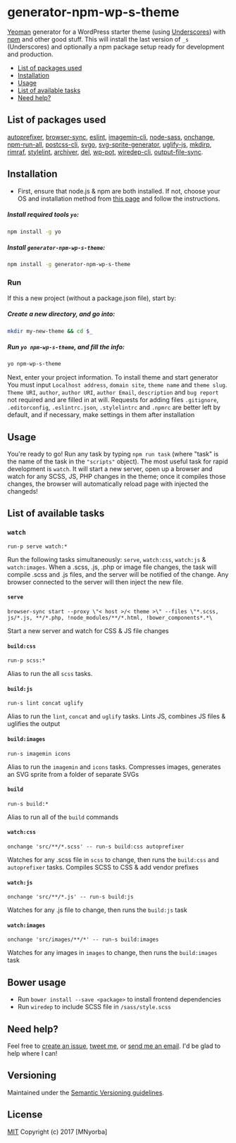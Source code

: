 # generator-npm-wp-s-theme

[Yeoman](http://yeoman.io/) generator for a WordPress starter theme (using [Underscores](https://github.com/Automattic/_s)) with [npm](https://www.npmjs.com/) and other good stuff. This will install the last version of `_s` (Underscores) and optionally a npm package setup ready for development and production.

* [List of packages used](#list-of-packages-used)
* [Installation](#installation)
* [Usage](#usage)
* [List of available tasks](#list-of-available-tasks)
* [Need help?](#need-help)

## List of packages used
[autoprefixer](https://github.com/postcss/autoprefixer), [browser-sync](https://github.com/Browsersync/browser-sync), [eslint](https://github.com/eslint/eslint), [imagemin-cli](https://github.com/imagemin/imagemin-cli), [node-sass](https://github.com/sass/node-sass), [onchange](https://github.com/Qard/onchange), [npm-run-all](https://github.com/mysticatea/npm-run-all), [postcss-cli](https://github.com/code42day/postcss-cli), [svgo](https://github.com/svg/svgo), [svg-sprite-generator](https://github.com/frexy/svg-sprite-generator), [uglify-js](https://github.com/mishoo/UglifyJS2), [mkdirp](https://github.com/substack/node-mkdirp), [rimraf](https://github.com/isaacs/rimraf), [stylelint](https://github.com/stylelint/stylelint), [archiver](https://github.com/archiverjs/node-archiver), [del](https://github.com/sindresorhus/del), [wp-pot](https://github.com/rasmusbe/wp-pot), [wiredep-cli](https://github.com/taptapship/wiredep-cli), [output-file-sync](https://github.com/shinnn/output-file-sync).

## Installation

* First, ensure that node.js & npm are both installed. If not, choose your OS and installation method from [this page](https://nodejs.org/en/download/package-manager/) and follow the instructions.

##### Install required tools `yo`:

```bash
npm install -g yo
```

##### Install `generator-npm-wp-s-theme`:

```bash
npm install -g generator-npm-wp-s-theme
```

### Run

If this a new project (without a package.json file), start by:

##### Create a new directory, and go into:

```bash
mkdir my-new-theme && cd $_
```

##### Run `yo npm-wp-s-theme`, and fill the info:

```bash
yo npm-wp-s-theme
```

Next, enter your project information.
To install theme and start generator You must input `Localhost address`, `domain site`, `theme name` and `theme slug`. 
`Theme URI`, `author`, `author URI`, `author Email`, `description` and `bug report` not required and are filled in at will.
Requests for adding files `.gitignore`, `.editorconfig`, `.eslintrc.json`, `.stylelintrc` and `.npmrc` are better left by default, and if necessary, make settings in them after installation

## Usage

You're ready to go! Run any task by typing `npm run task` (where "task" is the name of the task in the `"scripts"` object). The most useful task for rapid development is `watch`. It will start a new server, open up a browser and watch for any SCSS, JS, PHP changes in the theme; once it compiles those changes, the browser will automatically  reload page with injected the changeds!

## List of available tasks
### `watch`
  `run-p serve watch:*`

  Run the following tasks simultaneously: `serve`, `watch:css`, `watch:js` & `watch:images`. When a .scss, .js, .php or image file changes, the task will compile .scss and .js files, and the server will be notified of the change. Any browser connected to the server will then inject the new file.

#### `serve`
  `browser-sync start --proxy \"< host >/< theme >\" --files \"*.scss, js/*.js, **/*.php, !node_modules/**/*.html, !bower_components*.*\`

  Start a new server and watch for CSS & JS file changes

#### `build:css`
  `run-p scss:*`

  Alias to run the all `scss` tasks.

#### `build:js`
  `run-s lint concat uglify`

  Alias to run the `lint`, `concat` and `uglify` tasks. Lints JS, combines JS files & uglifies the output

#### `build:images`
  `run-s imagemin icons`

  Alias to run the `imagemin` and `icons` tasks. Compresses images, generates an SVG sprite from a folder of separate SVGs

#### `build`
  `run-s build:*`

  Alias to run all of the `build` commands

#### `watch:css`
  `onchange 'src/**/*.scss' -- run-s build:css autoprefixer`

  Watches for any .scss file in `scss` to change, then runs the `build:css` and `autoprefixer` tasks. Compiles SCSS to CSS & add vendor prefixes

#### `watch:js`
  `onchange 'src/**/*.js' -- run-s build:js`

  Watches for any .js file to change, then runs the `build:js` task

#### `watch:images`
  `onchange 'src/images/**/*' -- run-s build:images`

  Watches for any images in `images` to change, then runs the `build:images` task

## Bower usage
- Run `bower install --save <package>` to install frontend dependencies
- Run `wiredep` to include SCSS file in `/sass/style.scss`


## Need help?
Feel free to [create an issue](https://github.com/mnyorba/generator-npm-wp-s-theme/issues), [tweet me](http://twitter.com/m_nyorba), or [send me an email](mailto:mnyorba@gmail.com). I'd be glad to help where I can!

## Versioning

Maintained under the [Semantic Versioning guidelines](http://semver.org/).

## License

[MIT](http://opensource.org/licenses/MIT)
Copyright (c) 2017 [MNyorba]
